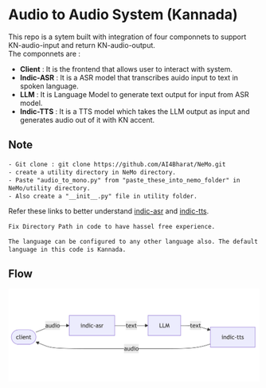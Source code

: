# Audio to Audio System (Kannada)
This repo is a sytem built with integration of four componnets to support KN-audio-input and return KN-audio-output.
<br>
The componnets are :
- **Client** : It is the frontend that allows user to interact with system.
- **Indic-ASR** : It is a ASR model that transcribes auido input to text in spoken language.
- **LLM** : It is Language Model to generate text output for input from ASR model.
- **Indic-TTS** : It is a TTS model which takes the LLM output as input and generates audio out of it with KN accent.

## Note
```
- Git clone : git clone https://github.com/AI4Bharat/NeMo.git
- create a utility directory in NeMo directory.
- Paste "audio_to_mono.py" from "paste_these_into_nemo_folder" in NeMo/utility directory.
- Also create a "__init__.py" file in utility folder.
```
Refer these links to better understand [indic-asr](https://ai4bharat.iitm.ac.in/areas/model/ASR/IndicConformer) and [indic-tts](https://ai4bharat.iitm.ac.in/areas/model/TTS/IndicTTS).
```
Fix Directory Path in code to have hassel free experience.
```
```
The language can be configured to any other language also. The default language in this code is Kannada.
```
## Flow

![flow of code](readme_asset/flow.png)
